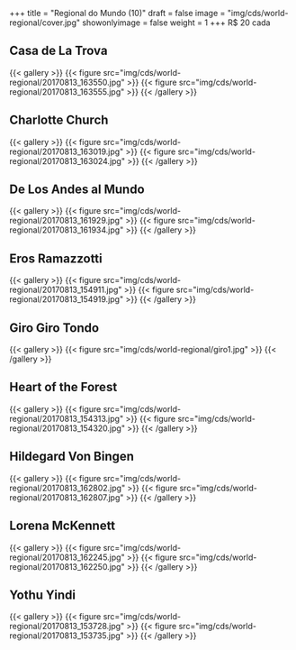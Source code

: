 +++
title = "Regional do Mundo (10)"
draft = false
image = "img/cds/world-regional/cover.jpg"
showonlyimage = false
weight = 1
+++
<span class="price">R$ 20</span> cada
<!--more-->

## Casa de La Trova
{{< gallery >}}
{{< figure src="img/cds/world-regional/20170813_163550.jpg" >}}
{{< figure src="img/cds/world-regional/20170813_163555.jpg" >}}
{{< /gallery >}}


## Charlotte Church
{{< gallery >}}
{{< figure src="img/cds/world-regional/20170813_163019.jpg" >}}
{{< figure src="img/cds/world-regional/20170813_163024.jpg" >}}
{{< /gallery >}}

## De Los Andes al Mundo
{{< gallery >}}
{{< figure src="img/cds/world-regional/20170813_161929.jpg" >}}
{{< figure src="img/cds/world-regional/20170813_161934.jpg" >}}
{{< /gallery >}}

## Eros Ramazzotti
{{< gallery >}}
{{< figure src="img/cds/world-regional/20170813_154911.jpg" >}}
{{< figure src="img/cds/world-regional/20170813_154919.jpg" >}}
{{< /gallery >}}

## Giro Giro Tondo
{{< gallery >}}
{{< figure src="img/cds/world-regional/giro1.jpg" >}}
{{< /gallery >}}

## Heart of the Forest
{{< gallery >}}
{{< figure src="img/cds/world-regional/20170813_154313.jpg" >}}
{{< figure src="img/cds/world-regional/20170813_154320.jpg" >}}
{{< /gallery >}}

## Hildegard Von Bingen
{{< gallery >}}
{{< figure src="img/cds/world-regional/20170813_162802.jpg" >}}
{{< figure src="img/cds/world-regional/20170813_162807.jpg" >}}
{{< /gallery >}}

## Lorena McKennett
{{< gallery >}}
{{< figure src="img/cds/world-regional/20170813_162245.jpg" >}}
{{< figure src="img/cds/world-regional/20170813_162250.jpg" >}}
{{< /gallery >}}

## Yothu Yindi
{{< gallery >}}
{{< figure src="img/cds/world-regional/20170813_153728.jpg" >}}
{{< figure src="img/cds/world-regional/20170813_153735.jpg" >}}
{{< /gallery >}}
